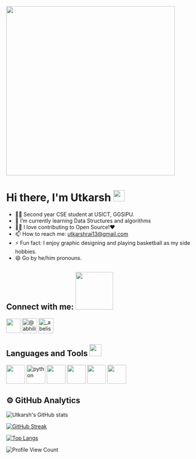 <img height = 450 src="https://c.tenor.com/2uyENRmiUt0AAAAC/coding.gif"/>

# Hi there, I'm Utkarsh <img src="https://raw.githubusercontent.com/MartinHeinz/MartinHeinz/master/wave.gif" width="30px" style="max-width: 100%; user-select: auto;">
- 👩‍🎓 Second year CSE student at USICT, GGSIPU.
- 🌱 I’m currently learning Data Structures and algorithms
- 👩‍💻 I love contributing to Open Source!❤️
- 📫 How to reach me: utkarshrai13@gmail.com
- ⚡ Fun fact: I enjoy graphic designing and playing basketball as my side hobbies.
- 😄 Go by he/him pronouns.

## Connect with me: <img src="https://raw.githubusercontent.com/ShahriarShafin/ShahriarShafin/main/Assets/handshake.gif" width="100px" style="max-width: 100%; user-select: auto;">
<a href = 'https://www.linkedin.com/in/utkarsh-rai-943777224/'> <img width = '38px' align= 'center' src="https://raw.githubusercontent.com/rahulbanerjee26/githubAboutMeGenerator/main/icons/linked-in-alt.svg"/></a>
<a href="https://medium.com/@utkarshrai13" rel="nofollow"><img align="center" src="https://raw.githubusercontent.com/rahuldkjain/github-profile-readme-generator/master/src/images/icons/Social/medium.svg" alt="@abhilipsasahoo03" height="40" width="40" style="max-width: 100%;"></a>
<a href="https://twitter.com/Utkarsh95113701"><img align="center" src="https://raw.githubusercontent.com/rahuldkjain/github-profile-readme-generator/master/src/images/icons/Social/twitter.svg" alt="_abelisaurus_" height="40" width="40" style="max-width: 100%;"></a>

## Languages and Tools <img src="https://camo.githubusercontent.com/beb64ff21c883e318e4f5db5231c2ba4175705bea1c9249e82a41ab375db4f75/68747470733a2f2f6d65646961322e67697068792e636f6d2f6d656469612f51737347456d706b79454f684243623765312f67697068792e6769663f6369643d656366303565343761306e336769316266716e74716d6f62386739616964316f796a327772336473336d67373030626c267269643d67697068792e676966" width="32px" data-canonical-src="https://media2.giphy.com/media/QssGEmpkyEOhBCb7e1/giphy.gif?cid=ecf05e47a0n3gi1bfqntqmob8g9aid1oyj2wr3ds3mg700bl&amp;rid=giphy.gif" style="max-width: 100%; user-select: auto;">
<p>
<img height=50 src="https://cdn.jsdelivr.net/gh/devicons/devicon/icons/cplusplus/cplusplus-original.svg"/>
 
 <img src="https://camo.githubusercontent.com/4a64e70fd12c123f2af41581a55645355769f126560c77dd7006b743bfe7f007/68747470733a2f2f6d656469612e67697068792e636f6d2f6d656469612f4c4d7439363338644f38646674416a74636f2f67697068792e676966" alt="python" height="50" data-canonical-src="https://media.giphy.com/media/LMt9638dO8dftAjtco/giphy.gif" style="max-width: 100%; display: inline-block;" data-target="animated-image.originalImage">
<img height=50 src="https://cdn.jsdelivr.net/gh/devicons/devicon/icons/html5/html5-original.svg" />
<img height=50 src="https://cdn.jsdelivr.net/gh/devicons/devicon/icons/css3/css3-original.svg" />
<img height=50 src="https://cdn.jsdelivr.net/gh/devicons/devicon/icons/javascript/javascript-original.svg"/>
<img height=50 src="https://cdn.jsdelivr.net/gh/devicons/devicon/icons/git/git-plain.svg"/>
 
</p>

## ⚙️ GitHub Analytics
![Utkarsh's GitHub stats](https://github-readme-stats.vercel.app/api?username=Ultimateutkarsh11&show_icons=true&theme=radical)

[![GitHub Streak](https://github-readme-streak-stats.herokuapp.com?user=Ultimateutkarsh11&theme=radical)](https://git.io/streak-stats)

[![Top Langs](https://github-readme-stats.vercel.app/api/top-langs/?username=Ultimateutkarsh11&layout=compact&theme=tokyonight)](https://github.com/Ultimateutkarsh11/github-readme-stats)

<!--
| <a href="https://github.com/Ultimateutkarsh11/github-readme-stats"><img align="right" src="https://github-readme-stats.vercel.app/api?username=Ultimateutkarsh11&show_icons=true&theme=buefy&hide_border=true&count_private=true" alt="Utkarsh's github stats" /></a> | <a href="https://github.com/Ultimateutkarsh11/github-readme-stats"><img align="right" src="https://github-readme-stats.vercel.app/api/top-langs/?username=Ultimateutkarsh11&layout=compact&theme=buefy&hide_border=true&count_private=true" /></a> |
| ------------- | ------------- |
 -->

![Profile View Count](https://komarev.com/ghpvc/?username=Ultimateutkarsh11)
